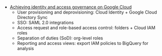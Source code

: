 - [Achieving identity and access governance on Google Cloud](https://cloud.google.com/blog/products/identity-security/achieving-identity-and-access-governance-on-google-cloud)
    - User provisioning and deprovisioning: Cloud Identity + Google Cloud Directory Sync 
    - SSO: SAML 2.0 integrations
    - Access request and role-based access control: folders + Cloud IAM roles
    - Separation of duties (SoD): org-level roles
    - Reporting and access views: export IAM policies to BigQuery for analysis
